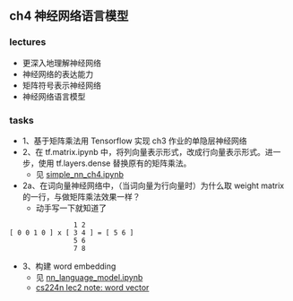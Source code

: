 ## ch4 神经网络语言模型

### lectures

* 更深入地理解神经网络
* 神经网络的表达能力
* 矩阵符号表示神经网络
* 神经网络语言模型

### tasks

- 1、基于矩阵乘法用 Tensorflow 实现 ch3 作业的单隐层神经网络
- 2、在 tf.matrix.ipynb 中，将列向量表示形式，改成行向量表示形式。进一步，使用 tf.layers.dense 替换原有的矩阵乘法。
  - 见 [simple_nn_ch4.ipynb](simple_nn_ch4.ipynb)
- 2a、在词向量神经网络中，（当词向量为行向量时）为什么取 weight matrix 的一行，与做矩阵乘法效果一样？
  - 动手写一下就知道了
```
                1 2
[ 0 0 1 0 ] x [ 3 4 ] = [ 5 6 ]
                5 6
                7 8
```
- 3、构建 word embedding
  - 见 [nn_language_model.ipynb](nn_language_model.ipynb)
  - [cs224n lec2 note: word vector](lec2-word-vectors.md)
